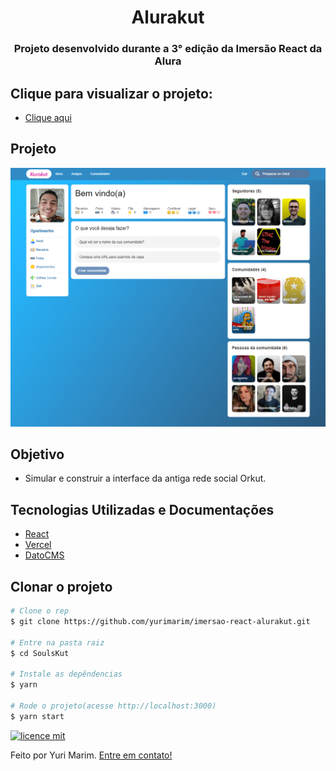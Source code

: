 <h1 align="center">Alurakut</h1>
<h3 align="center">Projeto desenvolvido durante a 3° edição da Imersão React da Alura</h3>

## Clique para visualizar o projeto:

- [Clique aqui](https://imersao-react-alurakut-roan.vercel.app)

## Projeto

![image info](./assets/img/alurakut.png)

## Objetivo

- Simular e construir a interface da antiga rede social Orkut.

## Tecnologias Utilizadas e Documentações

- [React](https://pt-br.reactjs.org/docs/getting-started.html)
- [Vercel](https://vercel.com/docs)
- [DatoCMS](https://www.datocms.com/docs)

## Clonar o projeto

```bash
# Clone o rep
$ git clone https://github.com/yurimarim/imersao-react-alurakut.git

# Entre na pasta raiz
$ cd SoulsKut

# Instale as depêndencias
$ yarn

# Rode o projeto(acesse http://localhost:3000)
$ yarn start
```

[![licence mit](https://img.shields.io/badge/licence-MIT-blue.svg?style=flat-square)](https://github.com/yurimarim/imersao-react-alurakut/blob/main/LICENSE.txt)

Feito por Yuri Marim. [Entre em contato!](https://www.linkedin.com/in/yuri-marim-6b6130197/)

